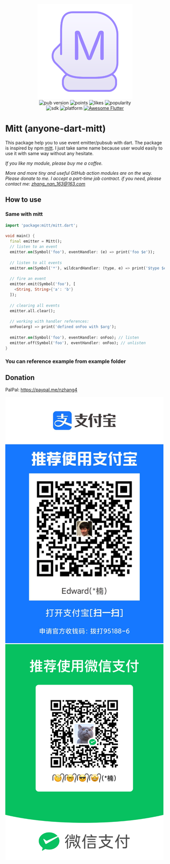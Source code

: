 <p align="center">
  <img src="https://raw.githubusercontent.com/anyone-developer/anyone-dart-mitt/main/misc/logo.png" width="300" height="300" alt="mitt">
  <br>
  <img src="https://badgen.net/pub/v/mitt" alt="pub version">
  <img src="https://badgen.net/pub/points/mitt" alt="points">
  <img src="https://badgen.net/pub/likes/mitt" alt="likes">
  <img src="https://badgen.net/pub/popularity/mitt" alt="popularity">
  <br>
  <img src="https://badgen.net/pub/sdk-version/mitt" alt="sdk">
  <img src="https://badgen.net/pub/flutter-platform/mitt" alt="platform">
  <a href="https://stackoverflow.com/questions/tagged/flutter?sort=votes">
    <img alt="Awesome Flutter" src="https://img.shields.io/badge/Awesome-Flutter-blue.svg?longCache=true&style=flat-square" />
  </a>
</p>

# Mitt (anyone-dart-mitt)

This package help you to use event emitter/pubsub with dart. The package is inspired by npm [mitt](https://www.npmjs.com/package/mitt#all). I just take same name because user would easily to use it with same way without any hesitate.

*If you like my module, please buy me a coffee.*

*More and more tiny and useful GitHub action modules are on the way. Please donate to me. I accept a part-time job contract. if you need, please contact me: zhang_nan_163@163.com*

## How to use

### Same with mitt

```dart
import 'package:mitt/mitt.dart';

void main() {
  final emitter = Mitt();
  // listen to an event
  emitter.on(Symbol('foo'), eventHandler: (e) => print('foo $e'));

  // listen to all events
  emitter.on(Symbol('*'), wildcardHandler: (type, e) => print('$type $e'));

  // fire an event
  emitter.emit(Symbol('foo'), [
    <String, String>{'a': 'b'}
  ]);

  // clearing all events
  emitter.all.clear();

  // working with handler references:
  onFoo(arg) => print('defined onFoo with $arg');

  emitter.on(Symbol('foo'), eventHandler: onFoo); // listen
  emitter.off(Symbol('foo'), eventHandler: onFoo); // unlisten
}
```

### You can reference example from example folder

## Donation

PalPal: https://paypal.me/nzhang4

<img src="https://raw.githubusercontent.com/anyone-developer/anyone-dart-mitt/main/misc/alipay.jpeg" width="500">

<img src="https://raw.githubusercontent.com/anyone-developer/anyone-dart-mitt/main/misc/wechat_pay.png" width="500">



